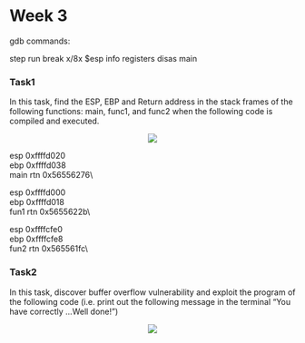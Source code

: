 # Week 3


gdb commands:

step
run
break
x/8x $esp
info registers
disas main


### Task1
In this task, find the ESP, EBP and Return address in the stack frames of the following functions: main, func1, and func2 when the following code is compiled and executed.

<p align='center'>
<img src="https://github.com/LouisXVBTW/Vulnerability-Discovery-And-Exploitation/blob/main/images/week3task1a.png">
</p>

esp            0xffffd020\
ebp            0xffffd038\
main rtn       0x56556276\

esp            0xffffd000\
ebp            0xffffd018\
fun1 rtn       0x5655622b\

esp            0xffffcfe0\
ebp            0xffffcfe8\
fun2 rtn       0x565561fc\

### Task2
In this task, discover buffer overflow vulnerability and exploit the program of the following code (i.e. print out the following message in the terminal “You have correctly ...Well done!”)

<p align='center'>
<img src="https://github.com/LouisXVBTW/Vulnerability-Discovery-And-Exploitation/blob/main/images/week3task2.png">
</p>
